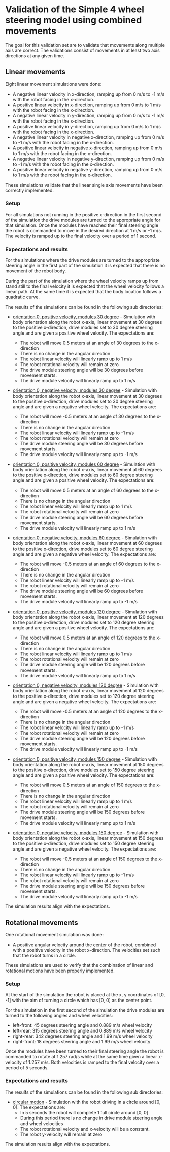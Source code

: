 # Validation of the Simple 4 wheel steering model using combined movements

The goal for this validation set are to validate that movements along multiple axis
are correct. The validations consist of movements in at least two axis directions at any
given time.

## Linear movements

Eight linear movement simulations were done:

* A negative linear velocity in x-direction, ramping up from 0 m/s to -1 m/s with the robot
  facing in the x-direction.
* A positive linear velocity in x-direction, ramping up from 0 m/s to 1 m/s with the robot
  facing in the x-direction.
* A negative linear velocity in y-direction, ramping up from 0 m/s to -1 m/s with the robot
  facing in the x-direction.
* A positive linear velocity in y-direction, ramping up from 0 m/s to 1 m/s with the robot
  facing in the x-direction.
* A negative linear velocity in negative x-direction, ramping up from 0 m/s to -1 m/s with the robot
  facing in the x-direction.
* A positive linear velocity in negative x-direction, ramping up from 0 m/s to 1 m/s with the robot
  facing in the x-direction.
* A negative linear velocity in negative y-direction, ramping up from 0 m/s to -1 m/s with the robot
  facing in the x-direction.
* A positive linear velocity in negative y-direction, ramping up from 0 m/s to 1 m/s with the robot
  facing in the x-direction.

These simulations validate that the linear single axis movements have been correctly implemented.

### Setup

For all simulations not running in the positive x-direction in the first second of the simulation the
drive modules are turned to the appropriate angle for that simulation. Once the modules have reached
their final steering angle the robot is commanded to move in the desired direction at 1 m/s or -1 m/s.
The velocity is ramped up to the final velocity over a period of 1 second.

### Expectations and results

For the simulations where the drive modules are turned to the appropriate steering angle in the
first part of the simulation it is expected that there is no movement of the robot body.

During the part of the simulation where the wheel velocity ramps up from stand still to the final
velocity it is expected that the wheel velocity follows a linear path. At the same time it is
expected that the body location follows a quadratic curve.

The results of the simulations can be found in the following sub directories:

* [orientation 0, positive velocity, modules 30 degree](body_orientation_0_body_vel_linear_positive_dm_direction_linear_30/sim_results.csv) -
  Simulation with body orientation along the robot x-axis, linear movement at 30 degrees to the positive x-direction, drive
  modules set to 30 degree steering angle and are given a positive wheel velocity. The expectations are:
  * The robot will move 0.5 meters at an angle of 30 degrees to the x-direction
  * There is no change in the angular direction
  * The robot linear velocity will linearly ramp up to 1 m/s
  * The robot rotational velocity will remain at zero
  * The drive module steering angle will be 30 degrees before movement starts.
  * The drive module velocity will linearly ramp up to 1 m/s
* [orientation 0, negative velocity, modules 30 degree](body_orientation_0_body_vel_linear_negative_dm_direction_linear_30/sim_results.csv) -
  Simulation with body orientation along the robot x-axis, linear movement at 30 degrees to the positive x-direction, drive
  modules set to 30 degree steering angle and are given a negative wheel velocity. The expectations are:
  * The robot will move -0.5 meters at an angle of 30 degrees to the x-direction
  * There is no change in the angular direction
  * The robot linear velocity will linearly ramp up to -1 m/s
  * The robot rotational velocity will remain at zero
  * The drive module steering angle will be 30 degrees before movement starts.
  * The drive module velocity will linearly ramp up to -1 m/s

* [orientation 0, positive velocity, modules 60 degree](body_orientation_0_body_vel_linear_positive_dm_direction_linear_60/sim_results.csv) -
  Simulation with body orientation along the robot x-axis, linear movement at 60 degrees to the positive x-direction, drive
  modules set to 60 degree steering angle and are given a positive wheel velocity. The expectations are:
  * The robot will move 0.5 meters at an angle of 60 degrees to the x-direction
  * There is no change in the angular direction
  * The robot linear velocity will linearly ramp up to 1 m/s
  * The robot rotational velocity will remain at zero
  * The drive module steering angle will be 60 degrees before movement starts.
  * The drive module velocity will linearly ramp up to 1 m/s
* [orientation 0, negative velocity, modules 60 degree](body_orientation_0_body_vel_linear_negative_dm_direction_linear_60/sim_results.csv) -
  Simulation with body orientation along the robot x-axis, linear movement at 60 degrees to the positive x-direction, drive
  modules set to 60 degree steering angle and are given a negative wheel velocity. The expectations are:
  * The robot will move -0.5 meters at an angle of 60 degrees to the x-direction
  * There is no change in the angular direction
  * The robot linear velocity will linearly ramp up to -1 m/s
  * The robot rotational velocity will remain at zero
  * The drive module steering angle will be 60 degrees before movement starts.
  * The drive module velocity will linearly ramp up to -1 m/s

* [orientation 0, positive velocity, modules 120 degree](body_orientation_0_body_vel_linear_positive_dm_direction_linear_120/sim_results.csv) -
  Simulation with body orientation along the robot x-axis, linear movement at 120 degrees to the positive x-direction, drive
  modules set to 120 degree steering angle and are given a positive wheel velocity. The expectations are:
  * The robot will move 0.5 meters at an angle of 120 degrees to the x-direction
  * There is no change in the angular direction
  * The robot linear velocity will linearly ramp up to 1 m/s
  * The robot rotational velocity will remain at zero
  * The drive module steering angle will be 120 degrees before movement starts.
  * The drive module velocity will linearly ramp up to 1 m/s
* [orientation 0, negative velocity, modules 120 degree](body_orientation_0_body_vel_linear_negative_dm_direction_linear_120/sim_results.csv) -
  Simulation with body orientation along the robot x-axis, linear movement at 120 degrees to the positive x-direction, drive
  modules set to 120 degree steering angle and are given a negative wheel velocity. The expectations are:
  * The robot will move -0.5 meters at an angle of 120 degrees to the x-direction
  * There is no change in the angular direction
  * The robot linear velocity will linearly ramp up to -1 m/s
  * The robot rotational velocity will remain at zero
  * The drive module steering angle will be 120 degrees before movement starts.
  * The drive module velocity will linearly ramp up to -1 m/s

* [orientation 0, positive velocity, modules 150 degree](body_orientation_0_body_vel_linear_positive_dm_direction_linear_150/sim_results.csv) -
  Simulation with body orientation along the robot x-axis, linear movement at 150 degrees to the positive x-direction, drive
  modules set to 150 degree steering angle and are given a positive wheel velocity. The expectations are:
  * The robot will move 0.5 meters at an angle of 150 degrees to the x-direction
  * There is no change in the angular direction
  * The robot linear velocity will linearly ramp up to 1 m/s
  * The robot rotational velocity will remain at zero
  * The drive module steering angle will be 150 degrees before movement starts.
  * The drive module velocity will linearly ramp up to 1 m/s
* [orientation 0, negative velocity, modules 150 degree](body_orientation_0_body_vel_linear_negative_dm_direction_linear_150/sim_results.csv) -
  Simulation with body orientation along the robot x-axis, linear movement at 150 degrees to the positive x-direction, drive
  modules set to 150 degree steering angle and are given a negative wheel velocity. The expectations are:
  * The robot will move -0.5 meters at an angle of 150 degrees to the x-direction
  * There is no change in the angular direction
  * The robot linear velocity will linearly ramp up to -1 m/s
  * The robot rotational velocity will remain at zero
  * The drive module steering angle will be 150 degrees before movement starts.
  * The drive module velocity will linearly ramp up to -1 m/s

The simulation results align with the expectations.

## Rotational movements

One rotational movement simulation was done:

* A positive angular velocity around the center of the robot, combined with a positive velocity in
  the robot x-direction. The velocities set such that the robot turns in a circle.

These simulations are used to verify that the combination of linear and rotational motions have been
properly implemented.

### Setup

At the start of the simulation the robot is placed at the x, y coordinates of [0, -1] with the aim
of turning a circle which has [0, 0] as the center point.

For the simulation in the first second of the simulation the drive modules are turned to the
following angles and wheel velocities:

* left-front: 45 degrees steering angle and 0.889 m/s wheel velocity
* left-rear: 315 degrees steering angle and 0.889 m/s wheel velocity
* right-rear: 342 degrees steering angle and 1.99 m/s wheel velocity
* right-front: 18 degrees steering angle and 1.99 m/s wheel velocity

Once the modules have been turned to their final steering angle the robot is commanded to rotate
at 1.257 rad/s while at the same time given a linear x-velocity of 1.257 m/s. Both velocities is
ramped to the final velocity over a period of 5 seconds.

### Expectations and results

The results of the simulations can be found in the following sub directories:

* [circular motion](body_orientation_0_body_vel_linear_positive_rotation_positive/sim_results.csv) -
  Simulation with the robot driving in a circle around [0, 0]. The expectations are:
  * In 5 seconds the robot will complete 1 full circle around [0, 0]
  * During this period there is no change in drive module steering angle and wheel velocities
  * The robot rotational velocity and x-velocity will be a constant.
  * The robot y-velocity will remain at zero

The simulation results align with the expectations.
